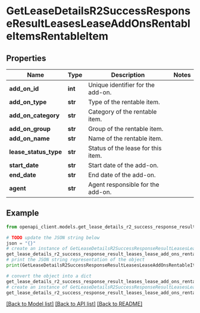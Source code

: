 # GetLeaseDetailsR2SuccessResponseResultLeasesLeaseAddOnsRentableItemsRentableItem


## Properties

Name | Type | Description | Notes
------------ | ------------- | ------------- | -------------
**add_on_id** | **int** | Unique identifier for the add-on. | 
**add_on_type** | **str** | Type of the rentable item. | 
**add_on_category** | **str** | Category of the rentable item. | 
**add_on_group** | **str** | Group of the rentable item. | 
**add_on_name** | **str** | Name of the rentable item. | 
**lease_status_type** | **str** | Status of the lease for this item. | 
**start_date** | **str** | Start date of the add-on. | 
**end_date** | **str** | End date of the add-on. | 
**agent** | **str** | Agent responsible for the add-on. | 

## Example

```python
from openapi_client.models.get_lease_details_r2_success_response_result_leases_lease_add_ons_rentable_items_rentable_item import GetLeaseDetailsR2SuccessResponseResultLeasesLeaseAddOnsRentableItemsRentableItem

# TODO update the JSON string below
json = "{}"
# create an instance of GetLeaseDetailsR2SuccessResponseResultLeasesLeaseAddOnsRentableItemsRentableItem from a JSON string
get_lease_details_r2_success_response_result_leases_lease_add_ons_rentable_items_rentable_item_instance = GetLeaseDetailsR2SuccessResponseResultLeasesLeaseAddOnsRentableItemsRentableItem.from_json(json)
# print the JSON string representation of the object
print(GetLeaseDetailsR2SuccessResponseResultLeasesLeaseAddOnsRentableItemsRentableItem.to_json())

# convert the object into a dict
get_lease_details_r2_success_response_result_leases_lease_add_ons_rentable_items_rentable_item_dict = get_lease_details_r2_success_response_result_leases_lease_add_ons_rentable_items_rentable_item_instance.to_dict()
# create an instance of GetLeaseDetailsR2SuccessResponseResultLeasesLeaseAddOnsRentableItemsRentableItem from a dict
get_lease_details_r2_success_response_result_leases_lease_add_ons_rentable_items_rentable_item_from_dict = GetLeaseDetailsR2SuccessResponseResultLeasesLeaseAddOnsRentableItemsRentableItem.from_dict(get_lease_details_r2_success_response_result_leases_lease_add_ons_rentable_items_rentable_item_dict)
```
[[Back to Model list]](../README.md#documentation-for-models) [[Back to API list]](../README.md#documentation-for-api-endpoints) [[Back to README]](../README.md)


